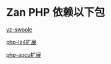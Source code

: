 # Zan PHP 依赖以下包

[yz-swoole](https://github.com/youzan/yz_swoole)

[php-lz4扩展](https://github.com/kjdev/php-ext-lz4)

[php-apcu扩展](https://github.com/krakjoe/apcu)

